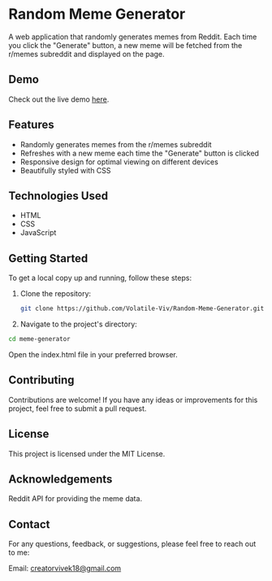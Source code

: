 # Random Meme Generator

A web application that randomly generates memes from Reddit. Each time you click the "Generate" button, a new meme will be fetched from the r/memes subreddit and displayed on the page.

## Demo

Check out the live demo [here](https://volatile-viv.github.io/Random-Meme-Generator/).

## Features

- Randomly generates memes from the r/memes subreddit
- Refreshes with a new meme each time the "Generate" button is clicked
- Responsive design for optimal viewing on different devices
- Beautifully styled with CSS

## Technologies Used

- HTML
- CSS
- JavaScript

## Getting Started

To get a local copy up and running, follow these steps:

1. Clone the repository:
   ```bash
   git clone https://github.com/Volatile-Viv/Random-Meme-Generator.git
   ```
   
2. Navigate to the project's directory:
  ```bash
  cd meme-generator
  ```
Open the index.html file in your preferred browser.
 
## Contributing

Contributions are welcome! If you have any ideas or improvements for this project, feel free to submit a pull request.

## License

This project is licensed under the MIT License.

## Acknowledgements

Reddit API for providing the meme data.

## Contact

For any questions, feedback, or suggestions, please feel free to reach out to me:

Email: creatorvivek18@gmail.com
